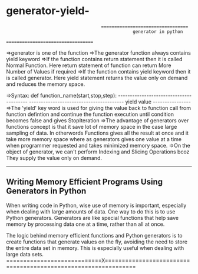 # generator-yield-

                                        =================================
			                                     	generator in python
			                                  =================================
=>generator is one of the function
=>The generator function always contains yield keyword
=>If the function contains return statement then it is called Normal Function. Here return 
     statement of function can return More Number of Values if required
=>If the function contains yield keyword then it is called generator. Here yield statement 
    returns the value only on demand and reduces the memory space.
    
=>Syntax:
	   	def   function_name(start,stop,step):
		        ----------------------------------------
			      ----------------------------------------
			      yield value
			      ----------------
=>The 'yield' key word is used for giving the value back to function call from function defintion and continue the function execution until condition becomes false and gives StopIteration 
=>The advantage of generators over functions concept is that it save lot of memory space in the case large sampling of data. In otherwords Functions gives all the result at once and it take more memory space where as generators gives one value at a time when programmer requested and takes minimized memory space.
=>On the object of generator, we can't perform Indexing and Slicing Operations bcoz They supply the value only on demand.

----------------------------------------------------------------------------------------
Writing Memory Efficient Programs Using Generators in Python
----------------------------------------------------------------------------------------
When writing code in Python, wise use of memory is important, especially when dealing with large amounts of data. One way to do this is to use Python generators. Generators are like special functions that help save memory by processing data one at a time, rather than all at once.

The logic behind memory efficient functions and Python generators is to create functions that generate values ​​on the fly, avoiding the need to store the entire data set in memory. This is especially useful when dealing with large data sets.
============================X===============================================================
